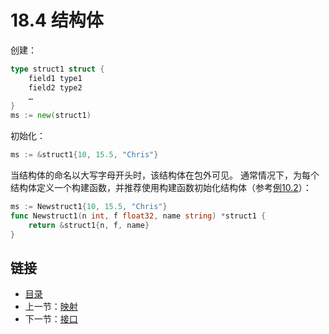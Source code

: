 # 18.4 结构体

创建：
```go
type struct1 struct {
    field1 type1
    field2 type2
    …
}
ms := new(struct1)
```

初始化：
```go
ms := &struct1{10, 15.5, "Chris"}
```

当结构体的命名以大写字母开头时，该结构体在包外可见。
通常情况下，为每个结构体定义一个构建函数，并推荐使用构建函数初始化结构体（参考[例10.2](examples/chapter_10/person.go)）：

```go    
ms := Newstruct1{10, 15.5, "Chris"}
func Newstruct1(n int, f float32, name string) *struct1 {
    return &struct1{n, f, name} 
}
```

## 链接

- [目录](directory.md)
- 上一节：[映射](18.3.md)
- 下一节：[接口](18.5.md)